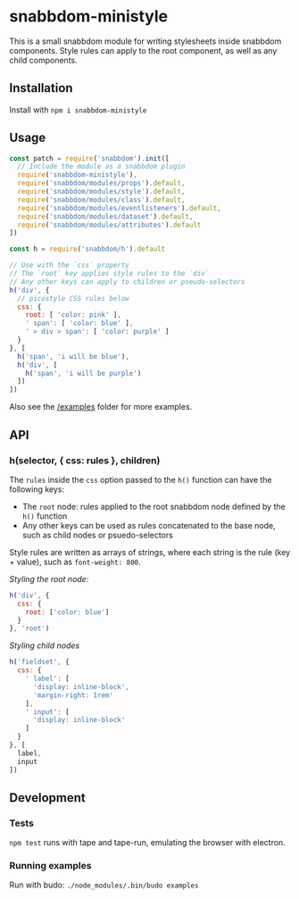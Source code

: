 # snabbdom-ministyle

This is a small snabbdom module for writing stylesheets inside snabbdom components. Style rules can apply to the root component, as well as  any child components.

## Installation

Install with `npm i snabbdom-ministyle`

## Usage

```js
const patch = require('snabbdom').init([
  // Include the module as a snabbdom plugin
  require('snabbdom-ministyle'),
  require('snabbdom/modules/props').default,
  require('snabbdom/modules/style').default,
  require('snabbdom/modules/class').default,
  require('snabbdom/modules/eventlisteners').default,
  require('snabbdom/modules/dataset').default,
  require('snabbdom/modules/attributes').default
])

const h = require('snabbdom/h').default

// Use with the `css` property
// The `root` key applies style rules to the `div`
// Any other keys can apply to children or pseudo-selectors
h('div', {
  // picostyle CSS rules below
  css: {
    root: [ 'color: pink' ],
    ' span': [ 'color: blue' ],
    ' > div > span': [ 'color: purple' ]
  }
}, [
  h('span', 'i will be blue'),
  h('div', [
    h('span', 'i will be purple')
  ])
])
```

Also see the [/examples](/examples) folder for more examples.

## API

### h(selector, { css: rules }, children)

The `rules` inside the `css` option passed to the `h()` function can have the following keys:

* The `root` node: rules applied to the root snabbdom node defined by the `h()` function
* Any other keys can be used as rules concatenated to the base node, such as child nodes or psuedo-selectors

Style rules are written as arrays of strings, where each string is the rule (key + value), such as `font-weight: 800`.

_Styling the root node:_

```js
h('div', {
  css: {
    root: ['color: blue']
  }
}, 'root')
```

_Styling child nodes_

```js
h('fieldset', {
  css: {
    ' label': [
      'display: inline-block',
      'margin-right: 1rem'
    ],
    ' input': [
      'display: inline-block'
    ]
  }
}, [
  label,
  input
])
```

## Development

### Tests

`npm test` runs with tape and tape-run, emulating the browser with electron.

### Running examples

Run with budo: `./node_modules/.bin/budo examples`
